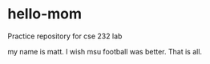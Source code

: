 # hello-mom
Practice repository for cse 232 lab

my name is matt.  I wish msu football was better. That is all.
